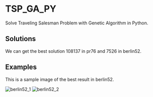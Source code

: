 # TSP_GA_PY
Solve Traveling Salesman Problem with Genetic Algorithm in Python.

## Solutions
We can get the best solution 108137 in pr76 and 7526 in berlin52.

## Examples
This is a sample image of the best result in berlin52.

![berlin52_1](https://github.com/ysy950803/TSP_GA_PY/blob/master/QQ%E6%88%AA%E5%9B%BE20170730113203.png)
![berlin52_2](https://github.com/ysy950803/TSP_GA_PY/blob/master/QQ%E6%88%AA%E5%9B%BE20170730113351.png)
